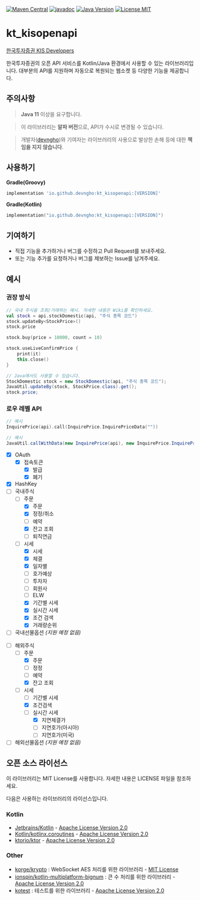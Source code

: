 [//]: # (// @formatter:off)

[![Maven Central](https://maven-badges.herokuapp.com/maven-central/io.github.devngho/kt_kisopenapi/badge.svg)](https://maven-badges.herokuapp.com/maven-central/io.github.devngho/kt_kisopenapi)
[![javadoc](https://javadoc.io/badge2/io.github.devngho/kt_kisopenapi/javadoc.svg)](https://javadoc.io/doc/io.github.devngho/kt_kisopenapi)
[![Java Version](https://img.shields.io/badge/java->=11-blue)]()
[![License MIT](https://img.shields.io/badge/License-MIT-blue.svg)](https://raw.githubusercontent.com/devngho/kt_kisopenapi/master/LICENSE)
# kt_kisopenapi

[한국투자증권 KIS Developers](https://apiportal.koreainvestment.com/about)

한국투자증권의 오픈 API 서비스를 Kotlin/Java 환경에서 사용할 수 있는 라이브러리입니다.
대부분의 API를 지원하며 자동으로 복원되는 웹소켓 등 다양한 기능을 제공합니다.

## 주의사항

> **Java 11** 이상을 요구합니다.

> 이 라이브러리는 **알파 버전**으로, API가 수시로 변경될 수 있습니다.

> 개발자([devngho](https://github.com/devngho))와 기여자는 라이브러리의 사용으로 발상한 손해 등에 대한 **책임을 지지 않습니다**.

## 사용하기
**Gradle(Groovy)**
```groovy
implementation 'io.github.devngho:kt_kisopenapi:[VERSION]'
```
**Gradle(Kotlin)**
```kotlin
implementation("io.github.devngho:kt_kisopenapi:[VERSION]")
```
## 기여하기
- 직접 기능을 추가하거나 버그를 수정하고 Pull Request를 보내주세요.
- 또는 기능 추가를 요청하거나 버그를 제보하는 Issue를 남겨주세요.
## 예시
### 권장 방식
```kotlin
// 국내 주식을 조회/거래하는 예시. 자세한 내용은 Wiki를 확인하세요.
val stock = api.stockDomestic(api, "주식 종목 코드")
stock.updateBy<StockPrice>()
stock.price

stock.buy(price = 10000, count = 10)

stock.useLiveConfirmPrice {
    print(it)
    this.close()
}
```
```java
// Java에서도 사용할 수 있습니다.
StockDomestic stock = new StockDomestic(api, "주식 종목 코드");
JavaUtil.updateBy(stock, StockPrice.class).get();
stock.price;
```
### 로우 레벨 API
```kotlin
// 예시
InquirePrice(api).call(InquirePrice.InquirePriceData(""))
```

```java
// 예시
JavaUtil.callWithData(new InquirePrice(api), new InquirePrice.InquirePriceData("", null, ""));
```
- [x] OAuth
  - [x] 접속토큰
      - [x] 발급
      - [x] 폐기
- [x] HashKey
- [ ] 국내주식
    - [ ] 주문
      - [x] 주문
      - [x] 정정/취소
      - [ ] 예약
      - [x] 잔고 조회
      - [ ] 퇴직연금
    - [ ] 시세
      - [x] 시세
      - [x] 체결
      - [x] 일자별
      - [ ] 호가예상
      - [ ] 투자자
      - [ ] 회원사
      - [ ] ELW
      - [x] 기간별 시세
      - [x] 실시간 시세
      - [x] 조건 검색
      - [x] 거래량순위
- [ ] 국내선물옵션 _(지원 예정 없음)_

[//]: # (    - [ ] 주문)

[//]: # (        - [ ] 주문 )

[//]: # (        - [ ] 정정)

[//]: # (        - [ ] 잔고 조회)

[//]: # (    - [ ] 시세)

[//]: # (        - [ ] 시세)

[//]: # (        - [ ] 기간별 시세)
- [ ] 해외주식
  - [ ] 주문
    - [x] 주문
    - [ ] 정정
    - [ ] 예약
    - [x] 잔고 조회
  - [ ] 시세
    - [ ] 기간별 시세
    - [x] 조건검색
    - [ ] 실시간 시세
        - [x] 지연체결가
        - [ ] 지연호가(아시아)
        - [ ] 지연호가(미국)
- [ ] 해외선물옵션 _(지원 예정 없음)_

## 오픈 소스 라이선스
이 라이브러리는 MIT License를 사용합니다. 자세한 내용은 LICENSE 파일을 참조하세요.

다음은 사용하는 라이브러리의 라이선스입니다.
### Kotlin
- [Jetbrains/Kotlin](https://github.com/JetBrains/kotlin) - [Apache License Version 2.0](https://github.com/JetBrains/kotlin/blob/master/license/LICENSE.txt)
- [Kotlin/kotlinx.coroutines](https://github.com/Kotlin/kotlinx.coroutines) - [Apache License Version 2.0](https://github.com/Kotlin/kotlinx.coroutines/blob/master/LICENSE.txt)
- [ktorio/ktor](https://github.com/ktorio/ktor) - [Apache License Version 2.0](https://github.com/ktorio/ktor/blob/main/LICENSE)
### Other
- [korge/krypto](https://github.com/korlibs/korge/tree/main/krypto) : WebSocket AES 처리를 위한 라이브러리 - [MIT License](https://github.com/korlibs/korge/blob/main/krypto/LICENSE)
- [ionspin/kotlin-multiplatform-bignum](http://github.com/ionspin/kotlin-multiplatform-bignum/) : 큰 수 처리를 위한 라이브러리 - [Apache License Version 2.0](https://github.com/ionspin/kotlin-multiplatform-bignum/blob/main/LICENSE)
- [kotest](https://github.com/kotest/kotest) : 테스트를 위한 라이브러리 - [Apache License Version 2.0](https://github.com/kotest/kotest/blob/master/LICENSE)
